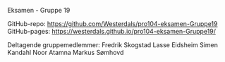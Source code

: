 Eksamen - Gruppe 19

GitHub-repo: https://github.com/Westerdals/pro104-eksamen-Gruppe19
GitHub-pages: https://westerdals.github.io/pro104-eksamen-Gruppe19/


Deltagende gruppemedlemmer:
Fredrik Skogstad
Lasse Eidsheim
Simen Kandahl
Noor Atamna
Markus Sømhovd
